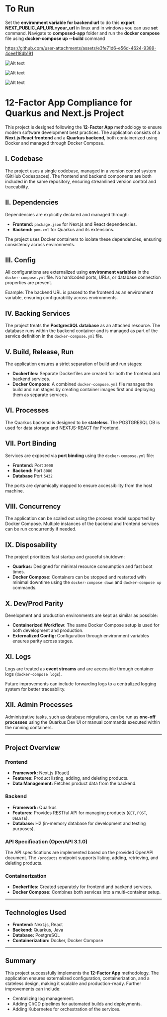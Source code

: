 # To Run
Set the **environment variable for backend url** to do this **export NEXT_PUBLIC_API_URL=your_url** in linux and in windows you can use **set** command.
Navigate to **composed-app** folder and run the **docker compose** file using **docker-compose up --build** command

https://github.com/user-attachments/assets/e3fe71d6-e56d-4624-9389-4cee118db191


![Alt text](https://github.com/shreyastalole/mds/blob/main/images/App1.png)



![Alt text](https://github.com/shreyastalole/mds/blob/main/images/App2.png)



![Alt text](https://github.com/shreyastalole/mds/blob/main/images/App3.png)



# 12-Factor App Compliance for Quarkus and Next.js Project

This project is designed following the **12-Factor App** methodology to ensure modern software development best practices. The application consists of a **Next.js React frontend** and a **Quarkus backend**, both containerized using Docker and managed through Docker Compose.

## I. Codebase

The project uses a single codebase, managed in a version control system (GitHub Codespaces). The frontend and backend components are both included in the same repository, ensuring streamlined version control and traceability.

## II. Dependencies

Dependencies are explicitly declared and managed through:

- **Frontend:** `package.json` for Next.js and React dependencies.
- **Backend:** `pom.xml` for Quarkus and its extensions.

The project uses Docker containers to isolate these dependencies, ensuring consistency across environments.

## III. Config

All configurations are externalized using **environment variables** in the `docker-compose.yml` file. No hardcoded ports, URLs, or database connection properties are present.

Example: The backend URL is passed to the frontend as an environment variable, ensuring configurability across environments.

## IV. Backing Services

The project treats the **PostgresSQL database** as an attached resource. The database runs within the backend container and is managed as part of the service definition in the `docker-compose.yml` file.

## V. Build, Release, Run

The application ensures a strict separation of build and run stages:

- **Dockerfiles:** Separate Dockerfiles are created for both the frontend and backend services.
- **Docker Compose:** A combined `docker-compose.yml` file manages the build and run stages by creating container images first and deploying them as separate services.

## VI. Processes

The Quarkus backend is designed to be **stateless**. The POSTGRESQL DB is used for data storage and NEXTJS-REACT for Frontend.
## VII. Port Binding

Services are exposed via **port binding** using the `docker-compose.yml` file:

- **Frontend:** Port `3000`
- **Backend:** Port `8080`
- **Database** Port `5432`

The ports are dynamically mapped to ensure accessibility from the host machine.

## VIII. Concurrency

The application can be scaled out using the process model supported by Docker Compose. Multiple instances of the backend and frontend services can be run concurrently if needed.

## IX. Disposability

The project prioritizes fast startup and graceful shutdown:

- **Quarkus:** Designed for minimal resource consumption and fast boot times.
- **Docker Compose:** Containers can be stopped and restarted with minimal downtime using the `docker-compose down` and `docker-compose up` commands.

## X. Dev/Prod Parity

Development and production environments are kept as similar as possible:

- **Containerized Workflow:** The same Docker Compose setup is used for both development and production.
- **Externalized Config:** Configuration through environment variables ensures parity across stages.

## XI. Logs

Logs are treated as **event streams** and are accessible through container logs (`docker-compose logs`).

Future improvements can include forwarding logs to a centralized logging system for better traceability.

## XII. Admin Processes

Administrative tasks, such as database migrations, can be run as **one-off processes** using the Quarkus Dev UI or manual commands executed within the running containers.

---

## Project Overview

### Frontend

- **Framework:** Next.js (React)
- **Features:** Product listing, adding, and deleting products.
- **Data Management:** Fetches product data from the backend.

### Backend

- **Framework:** Quarkus
- **Features:** Provides RESTful API for managing products (`GET`, `POST`, `DELETE`).
- **Database:** H2 (in-memory database for development and testing purposes).

### API Specification (OpenAPI 3.1.0)

The API specifications are implemented based on the provided OpenAPI document. The `/products` endpoint supports listing, adding, retrieving, and deleting products.

### Containerization

- **Dockerfiles:** Created separately for frontend and backend services.
- **Docker Compose:** Combines both services into a multi-container setup.

---

## Technologies Used

- **Frontend:** Next.js, React
- **Backend:** Quarkus, Java
- **Database:** PostgreSQL
- **Containerization:** Docker, Docker Compose

---

## Summary

This project successfully implements the **12-Factor App** methodology. The application ensures externalized configuration, containerization, and a stateless design, making it scalable and production-ready. Further improvements can include:

- Centralizing log management.
- Adding CI/CD pipelines for automated builds and deployments.
- Adding Kubernetes for orchestration of the services.

